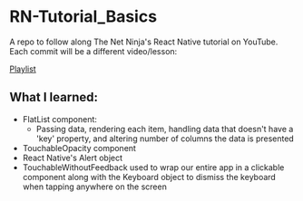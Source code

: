 # RN-Tutorial_Basics

A repo to follow along The Net Ninja's React Native tutorial on YouTube. Each commit will be a different video/lesson:

[Playlist](https://www.youtube.com/playlist?list=PL4cUxeGkcC9ixPU-QkScoRBVxtPPzVjrQ)

## What I learned:

- FlatList component:
  - Passing data, rendering each item, handling data that doesn't have a 'key' property, and altering number of columns the data is presented
- TouchableOpacity component
- React Native's Alert object
- TouchableWithoutFeedback used to wrap our entire app in a clickable component along with the Keyboard object to dismiss the keyboard when tapping anywhere on the screen
